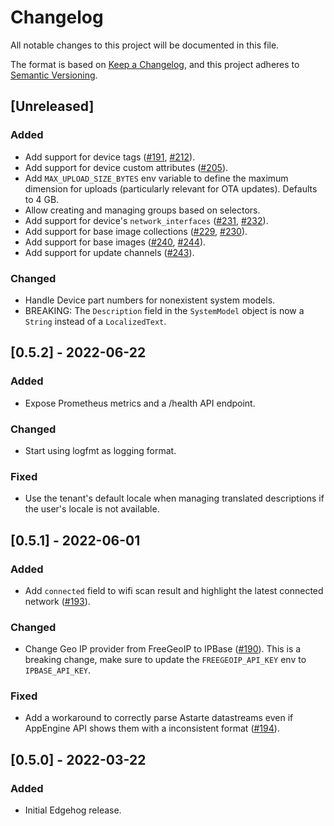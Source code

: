 # Changelog
All notable changes to this project will be documented in this file.

The format is based on [Keep a Changelog](https://keepachangelog.com/en/1.0.0/),
and this project adheres to [Semantic Versioning](https://semver.org/spec/v2.0.0.html).

## [Unreleased]
### Added
- Add support for device tags ([#191](https://github.com/edgehog-device-manager/edgehog/pull/191), [#212](https://github.com/edgehog-device-manager/edgehog/pull/212)).
- Add support for device custom attributes
  ([#205](https://github.com/edgehog-device-manager/edgehog/pull/205)).
- Add `MAX_UPLOAD_SIZE_BYTES` env variable to define the maximum dimension for uploads (particularly
  relevant for OTA updates). Defaults to 4 GB.
- Allow creating and managing groups based on selectors.
- Add support for device's `network_interfaces` ([#231](https://github.com/edgehog-device-manager/edgehog/pull/231), [#232](https://github.com/edgehog-device-manager/edgehog/pull/232)).
- Add support for base image collections ([#229](https://github.com/edgehog-device-manager/edgehog/pull/229), [#230](https://github.com/edgehog-device-manager/edgehog/pull/230)).
- Add support for base images ([#240](https://github.com/edgehog-device-manager/edgehog/pull/240), [#244](https://github.com/edgehog-device-manager/edgehog/pull/244)).
- Add support for update channels
  ([#243](https://github.com/edgehog-device-manager/edgehog/pull/243)).

### Changed
- Handle Device part numbers for nonexistent system models.
- BREAKING: The `Description` field in the `SystemModel` object is now a `String` instead of a
  `LocalizedText`.

## [0.5.2] - 2022-06-22
### Added
- Expose Prometheus metrics and a /health API endpoint.

### Changed
- Start using logfmt as logging format.

### Fixed
- Use the tenant's default locale when managing translated descriptions if the user's locale is not
available.

## [0.5.1] - 2022-06-01
### Added
- Add `connected` field to wifi scan result and highlight the latest connected network
  ([#193](https://github.com/edgehog-device-manager/edgehog/pull/193)).

### Changed
- Change Geo IP provider from FreeGeoIP to IPBase
  ([#190](https://github.com/edgehog-device-manager/edgehog/pull/190)). This is a breaking change,
  make sure to update the `FREEGEOIP_API_KEY` env to `IPBASE_API_KEY`.

### Fixed
- Add a workaround to correctly parse Astarte datastreams even if AppEngine API shows them with a
  inconsistent format ([#194](https://github.com/edgehog-device-manager/edgehog/pull/194)).

## [0.5.0] - 2022-03-22
### Added
- Initial Edgehog release.
